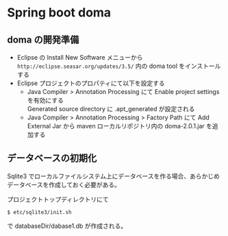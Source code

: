 # Spring boot doma

## doma の開発準備

* Eclipse の Install New Software メニューから `http://eclipse.seasar.org/updates/3.5/` 内の doma tool をインストールする
* Eclipse プロジェクトのプロパティにて以下を設定する
    * Java Compiler > Annotation Processing にて Enable project settings を有効にする  
      Generated source directory に .apt_generated が設定される
    * Java Compiler > Annotation Processing > Factory Path にて Add External Jar から maven ローカルリポジトリ内の doma-2.0.1.jar を追加する

## データベースの初期化

Sqlite3 でローカルファイルシステム上にデータベースを作る場合、あらかじめデータベースを作成しておく必要がある。

プロジェクトトップディレクトリにて

    $ etc/sqlite3/init.sh

で databaseDir/dabase1.db が作成される。




